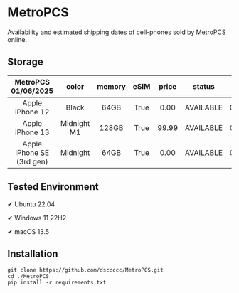 # MetroPCS
Availability and estimated shipping dates of cell-phones sold by MetroPCS online.
## Storage
|MetroPCS 01/06/2025|color|memory|eSIM|price|status|shipping from|shipping to|
|:--:|:--:|:--:|:--:|:--:|:--:|:--:|:--:|
|Apple iPhone 12|Black|64GB|True|0.00|AVAILABLE|01/06/2025|01/09/2025|
|Apple iPhone 13|Midnight M1|128GB|True|99.99|AVAILABLE|01/06/2025|01/09/2025|
|Apple iPhone SE (3rd gen)|Midnight|64GB|True|0.00|AVAILABLE|01/06/2025|01/09/2025|

## Tested Environment
✔ Ubuntu 22.04

✔ Windows 11 22H2

✔ macOS 13.5
## Installation
```
git clone https://github.com/dsccccc/MetroPCS.git
cd ./MetroPCS
pip install -r requirements.txt
```
